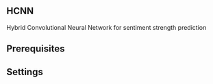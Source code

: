 ## HCNN
Hybrid Convolutional Neural Network for sentiment strength prediction

## Prerequisites
## Settings

